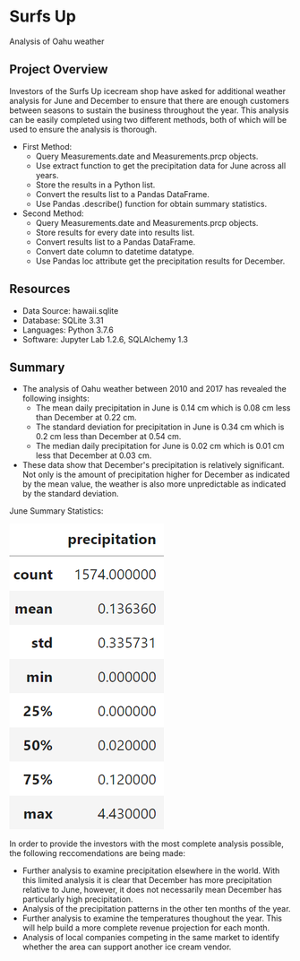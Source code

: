 # Surfs Up
Analysis of Oahu weather

## Project Overview

Investors of the Surfs Up icecream shop have asked for additional weather analysis for June and December to ensure that there are enough customers between seasons to sustain the business throughout the year. This analysis can be easily completed using two different methods, both of which will be used to ensure the analysis is thorough.
- First Method:
  - Query Measurements.date and Measurements.prcp objects.
  - Use extract function to get the precipitation data for June across all years.
  - Store the results in a Python list.
  - Convert the results list to a Pandas DataFrame.
  - Use Pandas .describe() function for obtain summary statistics.
- Second Method:
  - Query Measurements.date and Measurements.prcp objects.
  - Store results for every date into results list.
  - Convert results list to a Pandas DataFrame.
  - Convert date column to datetime datatype.
  - Use Pandas loc attribute get the precipitation results for December.
  
## Resources
- Data Source: hawaii.sqlite
- Database: SQLite 3.31
- Languages: Python 3.7.6
- Software: Jupyter Lab 1.2.6, SQLAlchemy 1.3

## Summary

- The analysis of Oahu weather between 2010 and 2017 has revealed the following insights: 
  - The mean daily precipitation in June is 0.14 cm which is 0.08 cm less than December at 0.22 cm.
  - The standard deviation for precipitation in June is 0.34 cm which is 0.2 cm less than December at 0.54 cm.
  - The median daily precipitation for June is 0.02 cm which is 0.01 cm less that December at 0.03 cm.
- These data show that December's precipitation is relatively significant. Not only is the amount of precipitation higher for December as indicated by the mean value, the weather is also more unpredictable as indicated by the standard deviation.

June Summary Statistics:
 
![june](img/june.png)

 
In order to provide the investors with the most complete analysis possible, the following reccomendations are being made:

- Further analysis to examine precipitation elsewhere in the world. With this limited analysis it is clear that December has more precipitation relative to June, however, it does not necessarily mean December has particularly high precipitation. 
- Analysis of the precipitation patterns in the other ten months of the year.
- Further analysis to examine the temperatures thoughout the year. This will help build a more complete revenue projection for each month.
- Analysis of local companies competing in the same market to identify whether the area can support another ice cream vendor.

  
